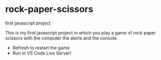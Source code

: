 # rock-paper-scissors
first javascript project

This is my first javascript project in which you play a game of rock paper scissors with the computer the alerts and the console.
- Refresh to restart the game
- Run in VS Code Live Server!
